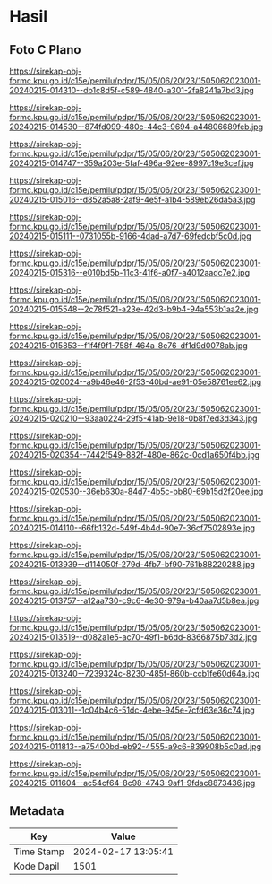 # Hasil

## Foto C Plano

https://sirekap-obj-formc.kpu.go.id/c15e/pemilu/pdpr/15/05/06/20/23/1505062023001-20240215-014310--db1c8d5f-c589-4840-a301-2fa8241a7bd3.jpg

https://sirekap-obj-formc.kpu.go.id/c15e/pemilu/pdpr/15/05/06/20/23/1505062023001-20240215-014530--874fd099-480c-44c3-9694-a44806689feb.jpg

https://sirekap-obj-formc.kpu.go.id/c15e/pemilu/pdpr/15/05/06/20/23/1505062023001-20240215-014747--359a203e-5faf-496a-92ee-8997c19e3cef.jpg

https://sirekap-obj-formc.kpu.go.id/c15e/pemilu/pdpr/15/05/06/20/23/1505062023001-20240215-015016--d852a5a8-2af9-4e5f-a1b4-589eb26da5a3.jpg

https://sirekap-obj-formc.kpu.go.id/c15e/pemilu/pdpr/15/05/06/20/23/1505062023001-20240215-015111--0731055b-9166-4dad-a7d7-69fedcbf5c0d.jpg

https://sirekap-obj-formc.kpu.go.id/c15e/pemilu/pdpr/15/05/06/20/23/1505062023001-20240215-015316--e010bd5b-11c3-41f6-a0f7-a4012aadc7e2.jpg

https://sirekap-obj-formc.kpu.go.id/c15e/pemilu/pdpr/15/05/06/20/23/1505062023001-20240215-015548--2c78f521-a23e-42d3-b9b4-94a553b1aa2e.jpg

https://sirekap-obj-formc.kpu.go.id/c15e/pemilu/pdpr/15/05/06/20/23/1505062023001-20240215-015853--f1f4f9f1-758f-464a-8e76-df1d9d0078ab.jpg

https://sirekap-obj-formc.kpu.go.id/c15e/pemilu/pdpr/15/05/06/20/23/1505062023001-20240215-020024--a9b46e46-2f53-40bd-ae91-05e58761ee62.jpg

https://sirekap-obj-formc.kpu.go.id/c15e/pemilu/pdpr/15/05/06/20/23/1505062023001-20240215-020210--93aa0224-29f5-41ab-9e18-0b8f7ed3d343.jpg

https://sirekap-obj-formc.kpu.go.id/c15e/pemilu/pdpr/15/05/06/20/23/1505062023001-20240215-020354--7442f549-882f-480e-862c-0cd1a650f4bb.jpg

https://sirekap-obj-formc.kpu.go.id/c15e/pemilu/pdpr/15/05/06/20/23/1505062023001-20240215-020530--36eb630a-84d7-4b5c-bb80-69b15d2f20ee.jpg

https://sirekap-obj-formc.kpu.go.id/c15e/pemilu/pdpr/15/05/06/20/23/1505062023001-20240215-014110--66fb132d-549f-4b4d-90e7-36cf7502893e.jpg

https://sirekap-obj-formc.kpu.go.id/c15e/pemilu/pdpr/15/05/06/20/23/1505062023001-20240215-013939--d114050f-279d-4fb7-bf90-761b88220288.jpg

https://sirekap-obj-formc.kpu.go.id/c15e/pemilu/pdpr/15/05/06/20/23/1505062023001-20240215-013757--a12aa730-c9c6-4e30-979a-b40aa7d5b8ea.jpg

https://sirekap-obj-formc.kpu.go.id/c15e/pemilu/pdpr/15/05/06/20/23/1505062023001-20240215-013519--d082a1e5-ac70-49f1-b6dd-8366875b73d2.jpg

https://sirekap-obj-formc.kpu.go.id/c15e/pemilu/pdpr/15/05/06/20/23/1505062023001-20240215-013240--7239324c-8230-485f-860b-ccb1fe60d64a.jpg

https://sirekap-obj-formc.kpu.go.id/c15e/pemilu/pdpr/15/05/06/20/23/1505062023001-20240215-013011--1c04b4c6-51dc-4ebe-945e-7cfd63e36c74.jpg

https://sirekap-obj-formc.kpu.go.id/c15e/pemilu/pdpr/15/05/06/20/23/1505062023001-20240215-011813--a75400bd-eb92-4555-a9c6-839908b5c0ad.jpg

https://sirekap-obj-formc.kpu.go.id/c15e/pemilu/pdpr/15/05/06/20/23/1505062023001-20240215-011604--ac54cf64-8c98-4743-9af1-9fdac8873436.jpg


## Metadata

| Key        | Value               |
| ---------- | ------------------- |
| Time Stamp | 2024-02-17 13:05:41 |
| Kode Dapil | 1501                |




